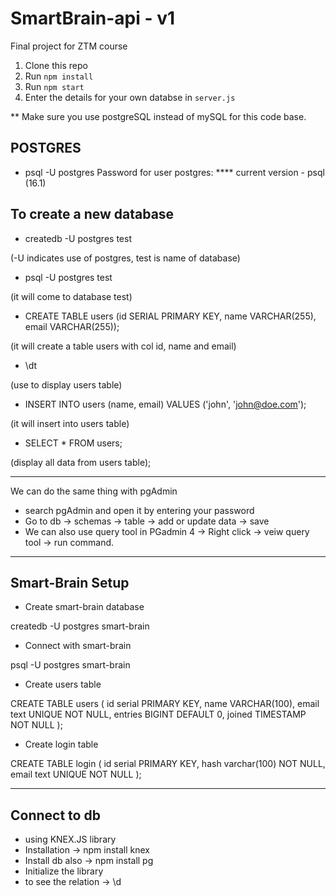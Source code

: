 # SmartBrain-api - v1
Final project for ZTM course

1. Clone this repo
2. Run `npm install`
3. Run `npm start`
4. Enter the details for your own databse in `server.js`

** Make sure you use postgreSQL instead of mySQL for this code base.

POSTGRES
--------

- psql -U postgres
Password for user postgres: ****
current version - psql (16.1)

To create a new database 
---------------------------

- createdb -U postgres test

(-U indicates use of postgres, test is name of database)

- psql -U postgres test

(it will come to database test)

- CREATE TABLE users (id SERIAL PRIMARY KEY, name VARCHAR(255), email VARCHAR(255));

(it will create a table users with col id, name and email)

- \dt

(use to display users table)

- INSERT INTO users (name, email) VALUES ('john', 'john@doe.com');

(it will insert into users table)

- SELECT * FROM users;

(display all data from users table);

-------------------------------------------------------

We can do the same thing with pgAdmin

- search pgAdmin and open it by entering your password
- Go to db -> schemas -> table -> add or update data -> save
- We can also use query tool in PGadmin 4 -> Right click -> veiw query tool -> run command.

-------------------------------------------------------

Smart-Brain Setup
------------------

- Create smart-brain database

createdb -U postgres smart-brain

- Connect with smart-brain

psql -U postgres smart-brain

- Create users table

CREATE TABLE users (
	id serial PRIMARY KEY,
	name VARCHAR(100),
	email text UNIQUE NOT NULL,
	entries BIGINT DEFAULT 0,
	joined TIMESTAMP NOT NULL
);

- Create login table 

CREATE TABLE login (
	id serial PRIMARY KEY,
	hash varchar(100) NOT NULL,
	email text UNIQUE NOT NULL
);

-------------------------------------------------------

Connect to db
---------------

- using KNEX.JS library
- Installation -> npm install knex
- Install db also -> npm install pg
- Initialize the library
- to see the relation -> \d




